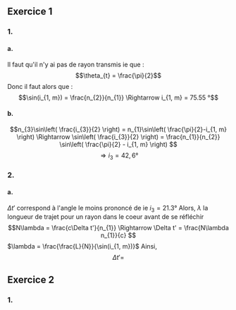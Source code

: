 ## Exercice 1
### 1.
#### a.
Il faut qu'il n'y ai pas de rayon transmis ie que : 
$$\theta_{t} = \frac{\pi}{2}$$
Donc il faut alors que : 
$$\sin(i_{1, m}) = \frac{n_{2}}{n_{1}} \Rightarrow i_{1, m} = 75.55 °$$

#### b.
$$n_{3}\sin\left( \frac{i_{3}}{2} \right) = n_{1}\sin\left( \frac{\pi}{2}-i_{1, m} \right) \Rightarrow \sin\left( \frac{i_{3}}{2} \right) = \frac{n_{1}}{n_{2}} \sin\left( \frac{\pi}{2} - i_{1, m} \right) $$
$$\Rightarrow i_{3} = 42,6°$$

### 2.
#### a.
$\Delta t'$ correspond à l'angle le moins prononcé de ie $i_{3} = 21.3°$ 
Alors, $\lambda$ la longueur de trajet pour un rayon dans le coeur avant de se réfléchir
$$N\lambda =  \frac{c\Delta t'}{n_{1}} \Rightarrow \Delta t' = \frac{N\lambda n_{1}}{c}  $$
$\lambda = \frac{\frac{L}{N}}{\sin(i_{1, m})}$
Ainsi, 
$$\Delta t' = $$


## Exercice 2
### 1.
